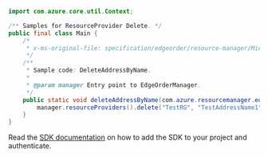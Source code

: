 ```java
import com.azure.core.util.Context;

/** Samples for ResourceProvider Delete. */
public final class Main {
    /*
     * x-ms-original-file: specification/edgeorder/resource-manager/Microsoft.EdgeOrder/stable/2021-12-01/examples/DeleteAddressByName.json
     */
    /**
     * Sample code: DeleteAddressByName.
     *
     * @param manager Entry point to EdgeOrderManager.
     */
    public static void deleteAddressByName(com.azure.resourcemanager.edgeorder.EdgeOrderManager manager) {
        manager.resourceProviders().delete("TestRG", "TestAddressName1", Context.NONE);
    }
}
```

Read the [SDK documentation](https://github.com/Azure/azure-sdk-for-java/blob/azure-resourcemanager-edgeorder_1.0.0-beta.1/sdk/edgeorder/azure-resourcemanager-edgeorder/README.md) on how to add the SDK to your project and authenticate.

